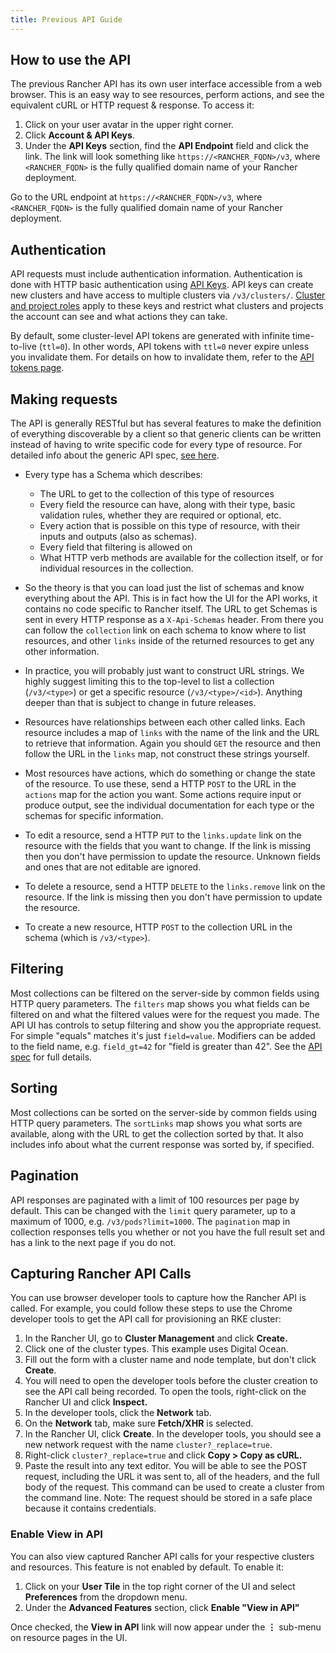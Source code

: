 ```yaml
---
title: Previous API Guide
---
```


<head>
  <link rel="canonical" href="https://ranchermanager.docs.rancher.com/api/previous-rancher-api-versions"/>
</head>

## How to use the API

The previous Rancher API has its own user interface accessible from a web browser.  This is an easy way to see resources, perform actions, and see the equivalent cURL or HTTP request & response.  To access it:

<Tabs>
<TabItem value="Rancher v2.6.4+">

1. Click on your user avatar in the upper right corner.
1. Click  **Account & API Keys**.
1. Under the **API Keys** section, find the **API Endpoint** field and click the link. The link will look something like `https://<RANCHER_FQDN>/v3`, where `<RANCHER_FQDN>` is the fully qualified domain name of your Rancher deployment.

</TabItem>
<TabItem value="Rancher before v2.6.4">

Go to the URL endpoint at `https://<RANCHER_FQDN>/v3`, where `<RANCHER_FQDN>` is the fully qualified domain name of your Rancher deployment.

</TabItem>
</Tabs>

## Authentication

API requests must include authentication information.  Authentication is done with HTTP basic authentication using [API Keys](../user-settings/api-keys.md). API keys can create new clusters and have access to multiple clusters via `/v3/clusters/`. [Cluster and project roles](../../how-to-guides/new-user-guides/authentication-permissions-and-global-configuration/manage-role-based-access-control-rbac/cluster-and-project-roles.md) apply to these keys and restrict what clusters and projects the account can see and what actions they can take.

By default, some cluster-level API tokens are generated with infinite time-to-live (`ttl=0`). In other words, API tokens with `ttl=0` never expire unless you invalidate them. For details on how to invalidate them, refer to the [API tokens page](api-tokens.md).

## Making requests

The API is generally RESTful but has several features to make the definition of everything discoverable by a client so that generic clients can be written instead of having to write specific code for every type of resource.  For detailed info about the generic API spec, [see here](https://github.com/rancher/api-spec/blob/master/specification.md).

- Every type has a Schema which describes:
  - The URL to get to the collection of this type of resources
  - Every field the resource can have, along with their type, basic validation rules, whether they are required or optional, etc.
  - Every action that is possible on this type of resource, with their inputs and outputs (also as schemas).
  - Every field that filtering is allowed on
  - What HTTP verb methods are available for the collection itself, or for individual resources in the collection.


- So the theory is that you can load just the list of schemas and know everything about the API.  This is in fact how the UI for the API works, it contains no code specific to Rancher itself.  The URL to get Schemas is sent in every HTTP response as a `X-Api-Schemas` header.  From there you can follow the `collection` link on each schema to know where to list resources, and other `links` inside of the returned resources to get any other information.

- In practice, you will probably just want to construct URL strings.  We highly suggest limiting this to the top-level to list a collection (`/v3/<type>`) or get a specific resource (`/v3/<type>/<id>`).  Anything deeper than that is subject to change in future releases.

- Resources have relationships between each other called links.  Each resource includes a map of `links` with the name of the link and the URL to retrieve that information.  Again you should `GET` the resource and then follow the URL in the `links` map, not construct these strings yourself.

- Most resources have actions, which do something or change the state of the resource.  To use these, send a HTTP `POST` to the URL in the `actions` map for the action you want.  Some actions require input or produce output, see the individual documentation for each type or the schemas for specific information.

- To edit a resource, send a HTTP `PUT` to the `links.update` link on the resource with the fields that you want to change.  If the link is missing then you don't have permission to update the resource. Unknown fields and ones that are not editable are ignored.

- To delete a resource, send a HTTP `DELETE` to the `links.remove` link on the resource.  If the link is missing then you don't have permission to update the resource.

- To create a new resource, HTTP `POST` to the collection URL in the schema (which is `/v3/<type>`).

## Filtering

Most collections can be filtered on the server-side by common fields using HTTP query parameters.  The `filters` map shows you what fields can be filtered on and what the filtered values were for the request you made.  The API UI has controls to setup filtering and show you the appropriate request.  For simple "equals" matches it's just `field=value`.  Modifiers can be added to the field name, e.g. `field_gt=42` for "field is greater than 42".  See the [API spec](https://github.com/rancher/api-spec/blob/master/specification.md#filtering) for full details.

## Sorting

Most collections can be sorted on the server-side by common fields using HTTP query parameters.  The `sortLinks` map shows you what sorts are available, along with the URL to get the collection sorted by that.  It also includes info about what the current response was sorted by, if specified.

## Pagination

API responses are paginated with a limit of 100 resources per page by default.  This can be changed with the `limit` query parameter, up to a maximum of 1000, e.g. `/v3/pods?limit=1000`.  The `pagination` map in collection responses tells you whether or not you have the full result set and has a link to the next page if you do not.

## Capturing Rancher API Calls

You can use browser developer tools to capture how the Rancher API is called. For example, you could follow these steps to use the Chrome developer tools to get the API call for provisioning an RKE cluster:

1. In the Rancher UI, go to **Cluster Management** and click **Create.**
1. Click one of the cluster types. This example uses Digital Ocean.
1. Fill out the form with a cluster name and node template, but don't click **Create**.
1. You will need to open the developer tools before the cluster creation to see the API call being recorded. To open the tools, right-click on the Rancher UI and click **Inspect.**
1. In the developer tools, click the **Network** tab.
1. On the **Network** tab, make sure **Fetch/XHR** is selected.
1. In the Rancher UI, click **Create**. In the developer tools, you should see a new network request with the name `cluster?_replace=true`.
1. Right-click `cluster?_replace=true` and click **Copy > Copy as cURL.**
1. Paste the result into any text editor. You will be able to see the POST request, including the URL it was sent to, all of the headers, and the full body of the request. This command can be used to create a cluster from the command line. Note: The request should be stored in a safe place because it contains credentials.

### Enable View in API

You can also view captured Rancher API calls for your respective clusters and resources. This feature is not enabled by default. To enable it:

1. Click on your **User Tile** in the top right corner of the UI and select **Preferences** from the dropdown menu.
2. Under the **Advanced Features** section, click **Enable "View in API"**

Once checked, the **View in API** link will now appear under the **⋮** sub-menu on resource pages in the UI.
